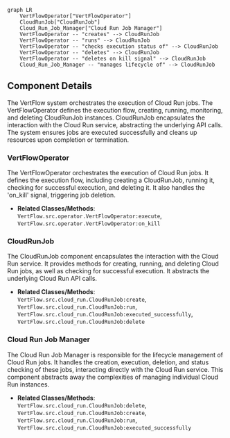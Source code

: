 ```mermaid
graph LR
    VertFlowOperator["VertFlowOperator"]
    CloudRunJob["CloudRunJob"]
    Cloud_Run_Job_Manager["Cloud Run Job Manager"]
    VertFlowOperator -- "creates" --> CloudRunJob
    VertFlowOperator -- "runs" --> CloudRunJob
    VertFlowOperator -- "checks execution status of" --> CloudRunJob
    VertFlowOperator -- "deletes" --> CloudRunJob
    VertFlowOperator -- "deletes on kill signal" --> CloudRunJob
    Cloud_Run_Job_Manager -- "manages lifecycle of" --> CloudRunJob
```

## Component Details

The VertFlow system orchestrates the execution of Cloud Run jobs. The VertFlowOperator defines the execution flow, creating, running, monitoring, and deleting CloudRunJob instances. CloudRunJob encapsulates the interaction with the Cloud Run service, abstracting the underlying API calls. The system ensures jobs are executed successfully and cleans up resources upon completion or termination.

### VertFlowOperator
The VertFlowOperator orchestrates the execution of Cloud Run jobs. It defines the execution flow, including creating a CloudRunJob, running it, checking for successful execution, and deleting it. It also handles the 'on_kill' signal, triggering job deletion.
- **Related Classes/Methods**: `VertFlow.src.operator.VertFlowOperator:execute`, `VertFlow.src.operator.VertFlowOperator:on_kill`

### CloudRunJob
The CloudRunJob component encapsulates the interaction with the Cloud Run service. It provides methods for creating, running, and deleting Cloud Run jobs, as well as checking for successful execution. It abstracts the underlying Cloud Run API calls.
- **Related Classes/Methods**: `VertFlow.src.cloud_run.CloudRunJob:create`, `VertFlow.src.cloud_run.CloudRunJob:run`, `VertFlow.src.cloud_run.CloudRunJob:executed_successfully`, `VertFlow.src.cloud_run.CloudRunJob:delete`

### Cloud Run Job Manager
The Cloud Run Job Manager is responsible for the lifecycle management of Cloud Run jobs. It handles the creation, execution, deletion, and status checking of these jobs, interacting directly with the Cloud Run service. This component abstracts away the complexities of managing individual Cloud Run instances.
- **Related Classes/Methods**: `VertFlow.src.cloud_run.CloudRunJob:delete`, `VertFlow.src.cloud_run.CloudRunJob:create`, `VertFlow.src.cloud_run.CloudRunJob:run`, `VertFlow.src.cloud_run.CloudRunJob:executed_successfully`
